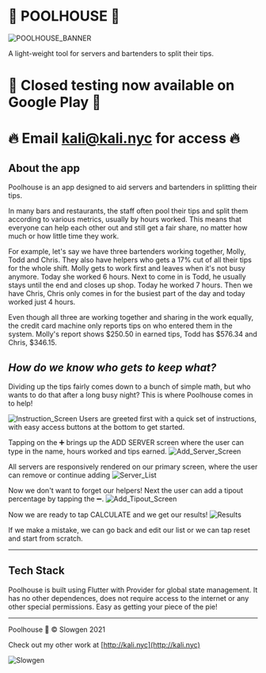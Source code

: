 # 🍍 POOLHOUSE 🍍
![POOLHOUSE_BANNER](./media/poolhouseHeader.png)

A light-weight tool for servers and bartenders to split their tips.

# 🚀 Closed testing now available on Google Play 🚀

# 🔥 Email kali@kali.nyc for access 🔥

## About the app

Poolhouse is an app designed to aid servers and bartenders in splitting their tips.

In many bars and restaurants, the staff often pool their tips and split them according to various metrics, usually by hours worked. This means that everyone can help each other out and still get a fair share, no matter how much or how little time they work.

For example, let's say we have three bartenders working together, Molly, Todd and Chris. They also have helpers who gets a 17% cut of all their tips for the whole shift. Molly gets to work first and leaves when it's not busy anymore. Today she worked 6 hours. Next to come in is Todd, he usually stays until the end and closes up shop. Today he worked 7 hours. Then we have Chris, Chris only comes in for the busiest part of the day and today worked just 4 hours.

Even though all three are working together and sharing in the work equally, the credit card machine only reports tips on who entered them in the system. Molly's report shows $250.50 in earned tips, Todd has $576.34 and Chris, $346.15.

## *How do we know who gets to keep what?*

Dividing up the tips fairly comes down to a bunch of simple math, but who wants to do that after a long busy night? This is where Poolhouse comes in to help!

![Instruction_Screen](./media/Screenshot1.png)
Users are greeted first with a quick set of instructions, with easy access buttons at the bottom to get started.

Tapping on the ➕ brings up the ADD SERVER screen where the user can type in the name, hours worked and tips earned.
![Add_Server_Screen](./media/Screenshot1-5.png)

All servers are responsively rendered on our primary screen, where the user can remove or continue adding
![Server_List](./media/Screenshot2.png)

Now we don't want to forget our helpers! Next the user can add a tipout percentage by tapping the ➖.
![Add_Tipout_Screen](./media/Screenshot3.png)

Now we are ready to tap CALCULATE and we get our results!
![Results](./media/Screenshot4.png)

If we make a mistake, we can go back and edit our list or we can tap reset and start from scratch.

---------

## Tech Stack

Poolhouse is built using Flutter with Provider for global state management. It has no other dependences, does not require access to the internet or any other special permissions. Easy as getting your piece of the pie!

------

Poolhouse 🍍 ©️ Slowgen 2021

Check out my other work at [http://kali.nyc](http://kali.nyc)

![Slowgen](./media/Slowgen-header.jpg)
